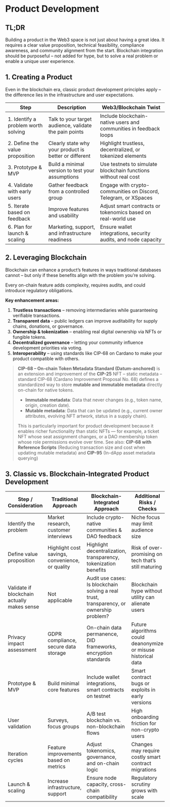 # Product Development



## TL;DR

Building a product in the Web3 space is not just about having a great idea.
It requires a clear value proposition, technical feasibility, compliance awareness, and community alignment from the start.
Blockchain integration should be purposeful – not added for hype, but to solve a real problem or enable a unique user experience.



## 1. Creating a Product

Even in the blockchain era, classic product development principles apply – the difference lies in the infrastructure and user expectations.

| Step                                | Description                                            | Web3/Blockchain Twist                                        |
| ----------------------------------- | ------------------------------------------------------ | ------------------------------------------------------------ |
| 1. Identify a problem worth solving | Talk to your target audience, validate the pain points | Include blockchain-native users and communities in feedback loops |
| 2. Define the value proposition     | Clearly state why your product is better or different  | Highlight trustless, decentralized, or tokenized elements    |
| 3. Prototype & MVP                  | Build a minimal version to test your assumptions       | Use testnets to simulate blockchain functions without real cost |
| 4. Validate with early users        | Gather feedback from a controlled group                | Engage with crypto-communities on Discord, Telegram, or XSpaces |
| 5. Iterate based on feedback        | Improve features and usability                         | Adjust smart contracts or tokenomics based on real-world use |
| 6. Plan for launch & scaling        | Marketing, support, and infrastructure readiness       | Ensure wallet integrations, security audits, and node capacity |



## 2. Leveraging Blockchain

Blockchain can enhance a product’s features in ways traditional databases cannot – but only if these benefits align with the problem you’re solving.

Every on-chain feature adds complexity, requires audits, and could introduce regulatory obligations.


**Key enhancement areas:**

1. **Trustless transactions** – removing intermediaries while guaranteeing verifiable transactions.
2. **Transparent data** – public ledgers can improve auditability for supply chains, donations, or governance.
3. **Ownership & tokenization** – enabling real digital ownership via NFTs or fungible tokens.
4. **Decentralized governance** – letting your community influence development priorities via voting.
5. **Interoperability** – using standards like CIP-68 on Cardano to make your product compatible with others.



> **CIP-68 – On-chain Token Metadata Standard (Datum-anchored)** is an extension and improvement of the **CIP-25** NFT – static metadata – standard
> CIP-68 (Cardano Improvement Proposal No. 68) defines a standardized way to store **mutable and immutable metadata** directly on-chain for native tokens.
>
> - **Immutable metadata**: Data that never changes (e.g., token name, origin, creation date).
> - **Mutable metadata**: Data that can be updated (e.g., current owner attributes, evolving NFT artwork, status in a supply chain).
>
> This is particularly important for product development because it enables richer functionality than static NFTs — for example, a ticket NFT whose seat assignment changes, or a DAO membership token whose role permissions evolve over time.
> See also: **CIP-68 with Reference Scripts** (Reducing transaction size and cost when updating mutable metadata) and **CIP-95** (In-dApp asset metadata querying)





## 3. Classic vs. Blockchain-Integrated Product Development

| Step / Consideration                        | Traditional Approach                            | Blockchain-Integrated Approach                               | Additional Risks / Checks                                    |
| ------------------------------------------- | ----------------------------------------------- | ------------------------------------------------------------ | ------------------------------------------------------------ |
| Identify the problem                        | Market research, customer interviews            | Include crypto-native communities & DAO feedback             | Niche focus may limit audience size                          |
| Define value proposition                    | Highlight cost savings, convenience, or quality | Highlight decentralization, transparency, tokenization benefits | Risk of over-promising on tech that’s still maturing         |
| Validate if blockchain actually makes sense | Not applicable                                  | Audit use cases: Is blockchain solving a real trust, transparency, or ownership problem? | Blockchain hype without utility can alienate users           |
| Privacy impact assessment                   | GDPR compliance, secure data storage            | On-chain data permanence, DID frameworks, encryption standards | Future algorithms could deanonymize or misuse historical data |
| Prototype & MVP                             | Build minimal core features                     | Include wallet integrations, smart contracts on testnet      | Smart contract bugs or exploits in early versions            |
| User validation                             | Surveys, focus groups                           | A/B test blockchain vs. non-blockchain flows                 | High onboarding friction for non-crypto users                |
| Iteration cycles                            | Feature improvements based on metrics           | Adjust tokenomics, governance, and on-chain logic            | Changes may require costly smart contract migrations         |
| Launch & scaling                            | Increase infrastructure, support                | Ensure node capacity, cross-chain compatibility              | Regulatory scrutiny grows with scale                         |
